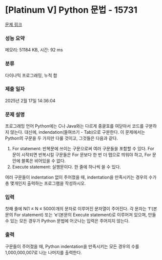 # [Platinum V] Python 문법 - 15731 

[문제 링크](https://www.acmicpc.net/problem/15731) 

### 성능 요약

메모리: 51184 KB, 시간: 92 ms

### 분류

다이나믹 프로그래밍, 누적 합

### 제출 일자

2025년 2월 17일 14:36:04

### 문제 설명

<p>프로그래밍 언어 Python에는 C나 Java와는 다르게 중괄호를 여닫아서 코드를 구분하지 않는다. 대신에, indendation(들여쓰기 - Tab)으로 구분한다. 이 문제에서는 Python의 구문을 두 가지만 다룰 것이고, 그것들은 다음과 같다.</p>

<ol>
	<li>For statement: 반복문에 쓰이는 구문으로써 여러 구문들을 포함할 수 있다. For 문이 시작되면 반복시킬 구문들은 For 문보다 한 번 더 탭으로 띄워야 하고, For 문 안에 블록은 비어있을 수 없다.</li>
	<li>Execute statement: 실행문이다. 한 줄에 하나씩 쓸 수 있다.</li>
</ol>

<p>여러 구문들이 indentation 없이 주어졌을 때, indentation을 만족시키는 경우의 수가 총 몇개인지 출력하는 프로그램을 작성하시오.</p>

### 입력 

 <p>첫째 줄에 N(1 ≤ N ≤ 5000)개의 문자로 이루어진 문자열이 주어진다. 각 문자는 ‘f’(본문의 For statement) 또는 ‘e’(본문의 Execute statement)로 이루어져 있으며, 만들 수 있는 모든 경우가 Python 문법에 어긋나는 입력은 주어지지 않는다.</p>

### 출력 

 <p>구문들이 주어졌을 때, Python indentation을 만족시키는 모든 경우의 수를 1,000,000,007로 나눈 나머지를 출력한다.</p>

